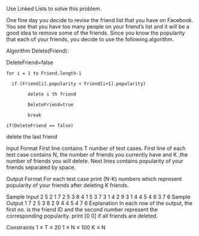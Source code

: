 Use Linked Lists to solve this problem. 

One fine day you decide to revise the friend list that you have on Facebook. You see that you have too many people on your friend’s list and it will be a good idea to remove some of the friends. Since you know the popularity that each of your friends, you decide to use the following algorithm.

 

Algorithm Delete(Friend):

    

DeleteFriend=false

    for i = 1 to Friend.length-1

      if (Friend[i].popularity < Friend[i+1].popularity)

            delete i th friend

            DeleteFriend=true

            break

    if(DeleteFriend == false)

 delete the last friend

Input Format
First line contains T number of test cases. First line of each test case contains N, the number of friends you currently have and K ,the number of friends you will delete. Next lines contains popularity of your friends separated by space.

Output Format
For each test case print (N-K) numbers which represent popularity of your friends after deleting K friends.

Sample Input
2
5
2
1 7
2 5
3 8
4 1
5 3
7
3
1 4
2 9
3 1
4 4
5 4
6 3
7 6
Sample Output
1 7
2 5
3 8
2 9
4 4
5 4
7 6
Explanation
In each row of the output, the first no. is the friend ID and the second number represent the corresponding popularity. print [0 0] if all friends are deleted.

Constraints
1 ≤ T ≤ 20
1 ≤ N ≤ 100
K ≤ N
